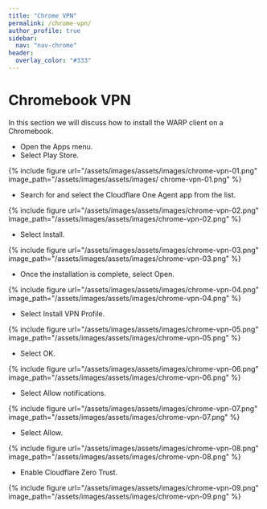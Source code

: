 ```yaml
---
title: "Chrome VPN"
permalink: /chrome-vpn/
author_profile: true
sidebar:
  nav: "nav-chrome"
header:
  overlay_color: "#333"
---
```


# Chromebook VPN

In this section we will discuss how to install the WARP client on a Chromebook.
* Open the Apps menu.
* Select Play Store.

{% include figure url="/assets/images/assets/images/chrome-vpn-01.png" image_path="/assets/images/assets/images/
chrome-vpn-01.png" %}

*	Search for and select the Cloudflare One Agent app from the list.

{% include figure url="/assets/images/assets/images/chrome-vpn-02.png" image_path="/assets/images/assets/images/chrome-vpn-02.png" %}

*	Select Install.

{% include figure url="/assets/images/assets/images/chrome-vpn-03.png" image_path="/assets/images/assets/images/chrome-vpn-03.png" %}

*	Once the installation is complete, select Open.

{% include figure url="/assets/images/assets/images/chrome-vpn-04.png" image_path="/assets/images/assets/images/chrome-vpn-04.png" %}

*	Select Install VPN Profile.

{% include figure url="/assets/images/assets/images/chrome-vpn-05.png" image_path="/assets/images/assets/images/chrome-vpn-05.png" %}

*	Select OK.

{% include figure url="/assets/images/assets/images/chrome-vpn-06.png" image_path="/assets/images/assets/images/chrome-vpn-06.png" %}

*	Select Allow notifications.

{% include figure url="/assets/images/assets/images/chrome-vpn-07.png" image_path="/assets/images/assets/images/chrome-vpn-07.png" %}

*	Select Allow.

{% include figure url="/assets/images/assets/images/chrome-vpn-08.png" image_path="/assets/images/assets/images/chrome-vpn-08.png" %}

*	Enable Cloudflare Zero Trust.

{% include figure url="/assets/images/assets/images/chrome-vpn-09.png" image_path="/assets/images/assets/images/chrome-vpn-09.png" %}